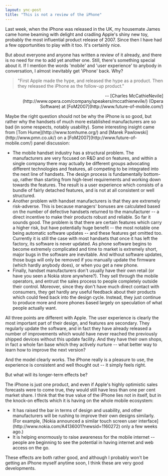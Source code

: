 ```yaml
---
layout: ync-post
title: "This is not a review of the iPhone"
---
```


Last week, when the iPhone was released in the UK, my housemate James came home beaming with delight
and cradling Apple's shiny new toy, probably the most influential product release of 2007. Since
then I have had a few opportunities to play with it too. It's certainly nice.

<p>But about everyone
and anyone has written a review of it already, and there is no need for me to add yet another one.
Still, there's something special about it. If I mention the words 'mobile' and 'user experience' to
anybody in conversation, I almost inevitably get 'iPhone' back.
Why?
<blockquote>"First Apple made the hype, and released the hype as a product. Then they released
the iPhone as the follow-up
product."</blockquote>
<p align="right">--
[Charles McCathieNevile](http://www.opera.com/company/speakers/mccathienevile/) (Opera Software) at
[FoM2007](http://www.future-of-mobile.com/)</p>
Maybe the right question should not be why the
iPhone is so good, but rather why the handsets of much more established manufacturers are so bad (in
some respects, notably usability). Some interesting insight came from
[Tom Hume](http://www.tomhume.org/) and
[Marek Pawlowski](http://www.pmn.co.uk/) on a
[FoM2007](http://www.future-of-mobile.com/) panel
discussion:
<ul>
<li>The mobile handset industry has a structural problem. The manufacturers are
very focused on R&amp;D and on features, and within a single company there may actually be different
groups advocating different technologies and features, all competing to be integrated into the next
line of handsets. The design process is fundamentally bottom-up, rather than starting from
high-level requirements and working down towards the features. The result is a user experience which
consists of a bundle of fairly detached features, and is not at all consistent or well
structured.</li>
<li>Another problem with handset manufacturers is that they are extremely
risk-adverse. This is because managers' bonuses are calculated based on the number of defective
handsets returned to the manufacturer -- a direct incentive to make their products robust and
reliable. So far it sounds good. The problem is that there are certain features which carry a higher
risk, but have potentially huge benefit -- the most notable one being automatic software updates --
and these features get omitted too. Currently it is still the case with most handsets that once it
has left the factory, its software is never updated. As phone software begins to become extremely
complicated and time to market is extremely short, major bugs in the software are inevitable. And
without software updates, those bugs will only be removed if you manually update the firmware (which
hardly anybody does), or when you get a new
phone.</li>
<li>Finally, handset manufacturers don't usually have their own retail (or have you seen
a Nokia store anywhere?). They sell through the mobile operators, and entrust the sales process to
people completely outside their control. Moreover, since they don't have much direct contact with
consumers, they get hardly any useful feedback about their products which could feed back into the
design cycle. Instead, they just continue to produce more and more phones based largely on
speculation of what people actually want.</li>
</ul>
All three points are different with Apple. The
user experience is clearly the most important part of their design, and features are secondary. They
regularly update the software, and in fact they have already released a number of improvements which
would have never reached the previously shipped devices without this update facility. And they have
their own shops, in fact a whole fan base which they actively nurture -- what better way to learn
how to improve the next version?</p>

And the model clearly works. The iPhone really is a pleasure to
use, the experience is consistent and well thought out -- it simply feels right.

But what will its
longer-term effects be?

<p>The iPhone is just one product, and even if Apple's highly optimistic sales
forecasts were to come true, they would still have less than one per cent market share. I think that
the true value of the iPhone lies not in itself, but in the knock-on effects which it is having on
the whole mobile
ecosystem:
<ul>
<li>It has raised the bar in terms of design and usability, and other manufacturers
will be rushing to improve their own designs similarly. (For example,
[Nokia announced a similar touch screen user
interface](http://www.nokia.com/A4136001?newsid=1160272) only a few weeks
ago.)</li>
<li>It is helping enormously to raise awareness for the mobile internet -- people are
beginning to see the potential in having internet and web access on the go.</li>
</ul>
These effects
are both rather good, and although I probably won't be getting an iPhone myself anytime soon, I
think these are very good developments.</p>
